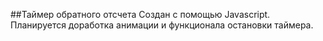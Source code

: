 ##Таймер обратного отсчета
Создан с помощью Javascript. Планируется доработка анимации и функционала остановки таймера.
